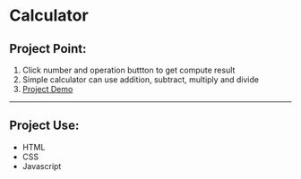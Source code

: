 # Calculator

## Project Point:

1. Click number and operation buttton to get compute result
2. Simple calculator can use addition, subtract, multiply and divide
3. [Project Demo](https://day-project.zkhsin.now.sh/Calculator/)

---

## Project Use:

- HTML
- CSS
- Javascript
